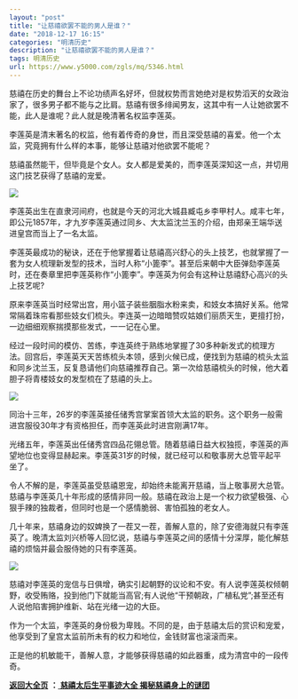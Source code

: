 ```yaml
---
layout: "post"
title: "让慈禧欲罢不能的男人是谁？"
date: "2018-12-17 16:15"
categories: "明清历史"
description: "让慈禧欲罢不能的男人是谁？"
tags: 明清历史
url: https://www.y5000.com/zgls/mq/5346.html
---
```






慈禧在历史的舞台上不论功绩声名好坏，但就权势而言她绝对是权势滔天的女政治家了，很多男子都不能与之比肩。慈禧有很多绯闻男友，这其中有一人让她欲罢不能，此人是谁呢？此人就是晚清著名权监李莲英。

李莲英是清末著名的权监，他有着传奇的身世，而且深受慈禧的喜爱。他一个太监，究竟拥有什么样的本事，能够让慈禧对他欲罢不能呢？

慈禧虽然能干，但毕竟是个女人。女人都是爱美的，而李莲英深知这一点，并切用这门技艺获得了慈禧的宠爱。

![](https://img.y5000.com/uploads/allimg/161116/1H0221451-0.jpg)

李莲英出生在直隶河间府，也就是今天的河北大城县臧屯乡李甲村人。咸丰七年，即公元1857年，才九岁李莲英通过同乡、大太监沈兰玉的介绍，由郑亲王端华送进皇宫而当上了一名太监。

李莲英最成功的秘诀，还在于他掌握着让慈禧高兴舒心的头上技艺，也就掌握了一套为女人梳理新发型的技术，当时人称“小篦李”。甚至后来朝中大臣弹劾李莲英时，还在奏章里把李莲英称作“小篦李”。李莲英为何会有这种让慈禧舒心高兴的头上技艺呢?

原来李莲英当时经常出宫，用小篮子装些胭脂水粉来卖，和妓女本搞好关系。他常常隔着珠帘看那些妓女们梳头。李连英一边暗暗赞叹姑娘们丽质天生，更擅打扮，一边细细观察揣摸那些发式，一一记在心里。

经过一段时间的模仿、苦练，李连英终于熟练地掌握了30多种新发式的梳理方法。回宫后，李莲英天天苦练梳头本领，感到火候已成，便找到为慈禧的梳头太监和同乡沈兰玉，反复恳请他们向慈禧推荐自己。第一次给慈禧梳头的时候，他大着胆子将青楼妓女的发型梳在了慈禧的头上。

![](https://img.y5000.com/uploads/allimg/161116/1H0222Y7-1.jpg)

同治十三年，26岁的李莲英接任储秀宫掌案首领大太监的职务。这个职务一般需进宫服役30年才有资格担任，而李莲英此时进宫刚满17年。

光绪五年，李莲英出任储秀宫四品花翎总管。随着慈禧日益大权独揽，李莲英的声望地位也变得显赫起来。李莲英31岁的时候，就已经可以和敬事房大总管平起平坐了。

令人不解的是，李莲英虽受慈禧恩宠，却始终未能离开慈禧，当上敬事房大总管。慈禧与李莲英几十年形成的感情非同一般。慈禧在政治上是一个权力欲望极强、心狠手辣的独裁者，但同时也是一个感情脆弱、害怕孤独的老女人。

几十年来，慈禧身边的奴婢换了一茬又一茬，善解人意的，除了安德海就只有李莲英了。晚清太监刘兴桥等人回忆说，慈禧与李莲英之间的感情十分深厚，能化解慈禧的烦恼并最会服侍她的只有李莲英。

![](https://img.y5000.com/uploads/allimg/161116/1H02250P-2.jpg)

慈禧对李莲英的宠信与日俱增，确实引起朝野的议论和不安。有人说李莲英权倾朝野，收受贿赂，投到他门下就能当高官;有人说他“干预朝政，广植私党”;甚至还有人说他陷害拥护维新、站在光绪一边的大臣。

作为一个太监，李莲英的身份极为卑贱。不同的是，由于慈禧太后的赏识和宠爱，他享受到了皇宫太监前所未有的权力和地位，金钱财富也滚滚而来。

正是他的机敏能干，善解人意，才能够获得慈禧的如此器重，成为清宫中的一段传奇。

**[返回大全页](https://www.y5000.com/zgls/mq/17886.html)** **：**[ **慈禧太后生平事迹大全
揭秘慈禧身上的谜团**](https://www.y5000.com/zgls/mq/17886.html)
